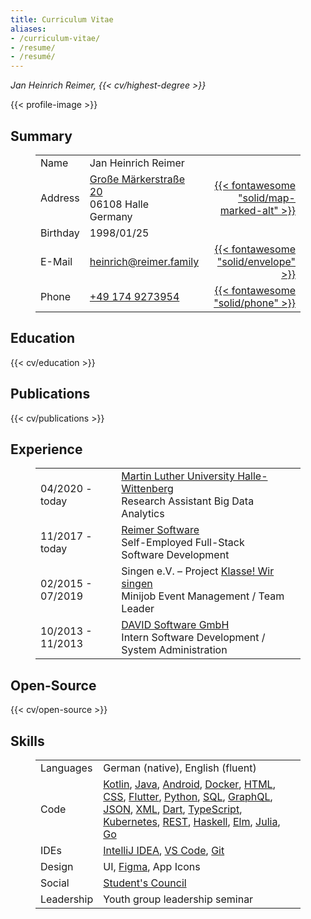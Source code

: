 ```yaml
---
title: Curriculum Vitae
aliases:
- /curriculum-vitae/
- /resume/
- /resumé/
---
```


_Jan Heinrich Reimer, {{< cv/highest-degree >}}_

{{< profile-image >}}

<section>

## Summary

<figure>

| | | |
| --- | --- | ---: |
| Name | Jan Heinrich Reimer | |
| Address | [Große Märkerstraße 20](https://www.openstreetmap.org/way/139891311) <br> 06108 Halle <br> Germany | [{{< fontawesome "solid/map-marked-alt" >}}](https://www.openstreetmap.org/way/139891311 "Route") |
| Birthday | 1998/01/25 | |
| E-Mail | [heinrich@reimer.family](mailto:heinrich@reimer.family) | [{{< fontawesome "solid/envelope" >}}](mailto:heinrich@reimer.family "E-Mail") |
| Phone | [+49 174 9273954](tel:+491749273954) | [{{< fontawesome "solid/phone" >}}](tel:+491749273954 "Call") |

</figure>

</section>

<section>

## Education

{{< cv/education >}}

</section>

<section>

## Publications

{{< cv/publications >}}

</section>

<section>

## Experience

<figure class="timeline">

| | | |
| --- | --- | ---: |
| 04/2020 - today | [Martin Luther University Halle-Wittenberg](https://informatik.uni-halle.de/arbeitsgruppen/big_data_analytics/) <br> Research Assistant Big Data Analytics |
| 11/2017 - today | [Reimer Software](https://reimer.dev) <br> Self-Employed Full-Stack Software Development |
| 02/2015 - 07/2019 | Singen e.V. – Project [Klasse! Wir singen](https://klasse-wir-singen.de) <br> Minijob Event Management / Team Leader |
| 10/2013 - 11/2013 | [DAVID Software GmbH](https://msg-david.de) <br> Intern Software Development / System Administration |

</figure>

</section>

<section>

## Open-Source

{{< cv/open-source >}}

</section>

<section>

## Skills

<figure>

|||
|---|---|
| Languages | German (native), English (fluent) |
| Code | [Kotlin](https://kotlinlang.org/), [Java](https://oracle.com/java/), [Android](https://android.com/), [Docker](https://docker.com/), [HTML](https://w3.org/html/), [CSS](https://w3.org/Style/CSS/), [Flutter](https://flutter.dev/), [Python](https://python.org/), [SQL](https://mysql.com/), [GraphQL](https://graphql.org/), [JSON](https://json.org/), [XML](https://w3.org/standards/xml/), [Dart](https://dart.dev/), [TypeScript](https://www.typescriptlang.org/), [Kubernetes](https://kubernetes.io/), [REST](https://www.ics.uci.edu/~fielding/pubs/dissertation/rest_arch_style.htm), [Haskell](https://haskell.org/), [Elm](https://elm-lang.org/), [Julia](https://julialang.org/), [Go](https://golang.org/) |
| IDEs | [IntelliJ IDEA](https://www.jetbrains.com/idea/), [VS Code](https://code.visualstudio.com/), [Git](https://git-scm.com/) |
| Design | UI, [Figma](https://figma.com/), App Icons |
| Social | [Student's Council](https://fachschaft.mathinf.uni-halle.de) |
| Leadership | Youth group leadership seminar |

</figure>

</section>
